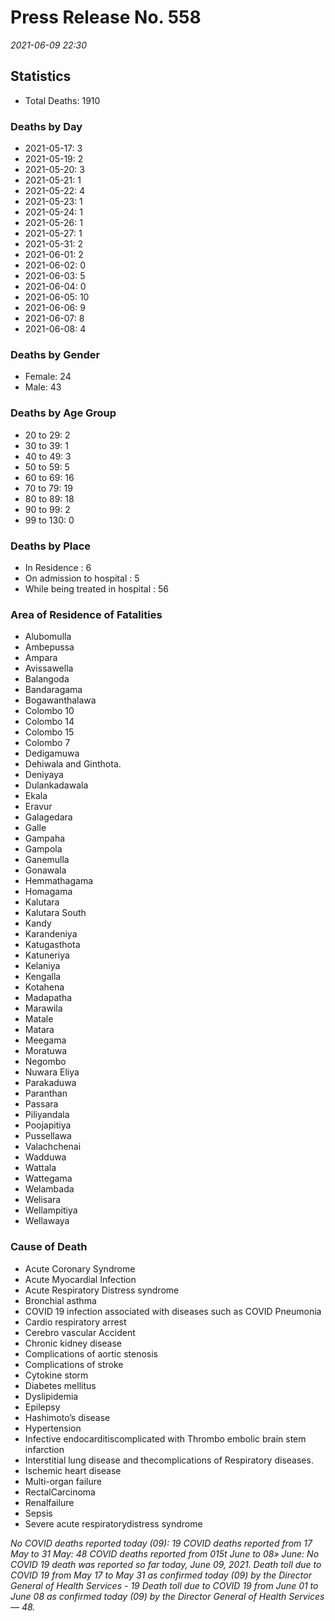 
# Press Release No. 558
*2021-06-09 22:30*
## Statistics
* Total Deaths: 1910
### Deaths by Day
* 2021-05-17: 3
* 2021-05-19: 2
* 2021-05-20: 3
* 2021-05-21: 1
* 2021-05-22: 4
* 2021-05-23: 1
* 2021-05-24: 1
* 2021-05-26: 1
* 2021-05-27: 1
* 2021-05-31: 2
* 2021-06-01: 2
* 2021-06-02: 0
* 2021-06-03: 5
* 2021-06-04: 0
* 2021-06-05: 10
* 2021-06-06: 9
* 2021-06-07: 8
* 2021-06-08: 4
### Deaths by Gender
* Female: 24
* Male: 43
### Deaths by Age Group
* 20 to 29: 2
* 30 to 39: 1
* 40 to 49: 3
* 50 to 59: 5
* 60 to 69: 16
* 70 to 79: 19
* 80 to 89: 18
* 90 to 99: 2
* 99 to 130: 0
### Deaths by Place
* In Residence : 6
* On admission to hospital : 5
* While being treated in hospital : 56
### Area of Residence of Fatalities
* Alubomulla
* Ambepussa
* Ampara
* Avissawella
* Balangoda
* Bandaragama
* Bogawanthalawa
* Colombo 10
* Colombo 14
* Colombo 15
* Colombo 7
* Dedigamuwa
* Dehiwala and Ginthota.
* Deniyaya
* Dulankadawala
* Ekala
* Eravur
* Galagedara
* Galle
* Gampaha
* Gampola
* Ganemulla
* Gonawala
* Hemmathagama
* Homagama
* Kalutara
* Kalutara South
* Kandy
* Karandeniya
* Katugasthota
* Katuneriya
* Kelaniya
* Kengalla
* Kotahena
* Madapatha
* Marawila
* Matale
* Matara
* Meegama
* Moratuwa
* Negombo
* Nuwara Eliya
* Parakaduwa
* Paranthan
* Passara
* Piliyandala
* Poojapitiya
* Pussellawa
* Valachchenai
* Wadduwa
* Wattala
* Wattegama
* Welambada
* Welisara
* Wellampitiya
* Wellawaya
### Cause of Death
* Acute Coronary Syndrome
* Acute Myocardial Infection
* Acute Respiratory Distress syndrome
* Bronchial asthma
* COVID 19 infection associated with diseases such as COVID Pneumonia
* Cardio respiratory arrest
* Cerebro vascular Accident
* Chronic kidney disease
* Complications of aortic stenosis
* Complications of stroke
* Cytokine storm
* Diabetes mellitus
* Dyslipidemia
* Epilepsy
* Hashimoto’s disease
* Hypertension
* Infective endocarditiscomplicated with Thrombo embolic brain stem infarction
* Interstitial lung disease and thecomplications of Respiratory diseases.
* Ischemic heart disease
* Multi-organ failure
* RectalCarcinoma
* Renalfailure
* Sepsis
* Severe acute respiratorydistress syndrome


*No COVID deaths reported today (09):*
*19 COVID deaths reported from 17 May to 31 May:*
*48 COVID deaths reported from 015t June to 08» June:*
*No COVID 19 death was reported so far today, June 09, 2021.*
*Death toll due to COVID 19 from May 17 to May 31 as confirmed today (09) by the Director*
*General of Health Services - 19*
*Death toll due to COVID 19 from June 01 to June 08 as confirmed today (09) by the Director*
*General of Health Services — 48.*
        